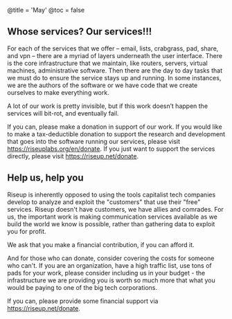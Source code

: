 @title = 'May'
@toc = false

Whose services? Our services!!!
-------------------------------

For each of the services that we offer – email, lists, crabgrass, pad, share, and vpn – there are a myriad of layers underneath the user interface. There is the core infrastructure that we maintain, like routers, servers, virtual machines, administrative software. Then there are the day to day tasks that we must do to ensure the service stays up and running. In some instances, we are the authors of the software or we have code that we create ourselves to make everything work.

A lot of our work is pretty invisible, but if this work doesn’t happen the services will bit-rot, and eventually fail.

If you can, please make a donation in support of our work. If you would like to make a tax-deductible donation to support the research and development that goes into the software running our services, please visit https://riseuplabs.org/en/donate. If you just want to support the services directly, please visit https://riseup.net/donate.

Help us, help you
-----------------

Riseup is inherently opposed to using the tools capitalist tech companies develop to analyze and exploit the "customers" that use their "free" services. Riseup doesn't have customers, we have allies and comrades. For us, the important work is making communication services available as we build the world we know is possible, rather than gathering data to exploit you for profit. 

We ask that you make a financial contribution, if you can afford it.

And for those who can donate, consider covering the costs for someone who can't. If you are an organization, have a high traffic list, use tons of pads for your work, please consider including us in your budget - the infrastructure we are providing you is worth so much more that what you would be paying to one of the big tech corporations. 

If you can, please provide some financial support via https://riseup.net/donate.